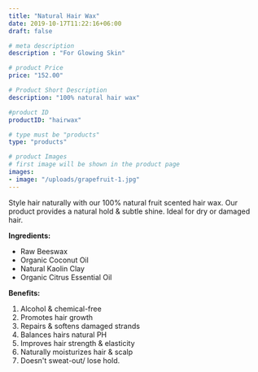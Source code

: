 ```yaml
---
title: "Natural Hair Wax"
date: 2019-10-17T11:22:16+06:00
draft: false

# meta description
description : "For Glowing Skin"

# product Price
price: "152.00"

# Product Short Description
description: "100% natural hair wax"

#product ID
productID: "hairwax"

# type must be "products"
type: "products"

# product Images
# first image will be shown in the product page
images:
- image: "/uploads/grapefruit-1.jpg"
---
```


Style hair naturally with our 100% natural fruit scented hair
  wax. Our product provides a natural hold & subtle shine. Ideal for dry or damaged
  hair.
  
**Ingredients:**
* Raw Beeswax
* Organic Coconut Oil
* Natural Kaolin Clay
* Organic Citrus Essential Oil

**Benefits:**
1. Alcohol & chemical-free
2. Promotes hair growth
3. Repairs & softens damaged strands
4. Balances hairs natural PH
5. Improves hair strength & elasticity
6. Naturally moisturizes hair & scalp
7. Doesn't sweat-out/ lose hold.
